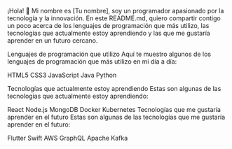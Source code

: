 ¡Hola! 👋
Mi nombre es [Tu nombre], soy un programador apasionado por la tecnología y la innovación. En este README.md, quiero compartir contigo un poco acerca de los lenguajes de programación que más utilizo, las tecnologías que actualmente estoy aprendiendo y las que me gustaría aprender en un futuro cercano.

Lenguajes de programación que utilizo
Aquí te muestro algunos de los lenguajes de programación que más utilizo en mi día a día:

HTML5
CSS3
JavaScript
Java
Python

Tecnologías que actualmente estoy aprendiendo
Estas son algunas de las tecnologías que actualmente estoy aprendiendo:

React
Node.js
MongoDB
Docker
Kubernetes
Tecnologías que me gustaría aprender en el futuro
Estas son algunas de las tecnologías que me gustaría aprender en el futuro:

Flutter
Swift
AWS
GraphQL
Apache Kafka
<!--
**misterio562/misterio562** is a ✨ _special_ ✨ repository because its `README.md` (this file) appears on your GitHub profile.

Here are some ideas to get you started:

- 🔭 I’m currently working on ...
- 🌱 I’m currently learning ...
- 👯 I’m looking to collaborate on ...
- 🤔 I’m looking for help with ...
- 💬 Ask me about ...
- 📫 How to reach me: ...
- 😄 Pronouns: ...
- ⚡ Fun fact: ...
-->
